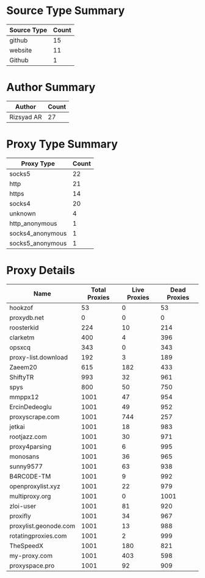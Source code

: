 # Source Type Summary

| Source Type | Count |
|-------------|-------|
| github | 15 |
| website | 11 |
| Github | 1 |


# Author Summary

| Author | Count |
|--------|-------|
| Rizsyad AR | 27 |


# Proxy Type Summary

| Proxy Type | Count |
|------------|-------|
| socks5 | 22 |
| http | 21 |
| https | 14 |
| socks4 | 20 |
| unknown | 4 |
| http_anonymous | 1 |
| socks4_anonymous | 1 |
| socks5_anonymous | 1 |


# Proxy Details

| Name | Total Proxies | Live Proxies | Dead Proxies |
|------|---------------|--------------|---------------|
| hookzof | 53 | 0 | 53 |
| proxydb.net | 0 | 0 | 0 |
| roosterkid | 224 | 10 | 214 |
| clarketm | 400 | 4 | 396 |
| opsxcq | 343 | 0 | 343 |
| proxy-list.download | 192 | 3 | 189 |
| Zaeem20 | 615 | 182 | 433 |
| ShiftyTR | 993 | 32 | 961 |
| spys | 800 | 50 | 750 |
| mmppx12 | 1001 | 47 | 954 |
| ErcinDedeoglu | 1001 | 49 | 952 |
| proxyscrape.com | 1001 | 744 | 257 |
| jetkai | 1001 | 18 | 983 |
| rootjazz.com | 1001 | 30 | 971 |
| proxy4parsing | 1001 | 6 | 995 |
| monosans | 1001 | 36 | 965 |
| sunny9577 | 1001 | 63 | 938 |
| B4RC0DE-TM | 1001 | 9 | 992 |
| openproxylist.xyz | 1001 | 22 | 979 |
| multiproxy.org | 1001 | 0 | 1001 |
| zloi-user | 1001 | 81 | 920 |
| proxifly | 1001 | 34 | 967 |
| proxylist.geonode.com | 1001 | 13 | 988 |
| rotatingproxies.com | 1001 | 2 | 999 |
| TheSpeedX | 1001 | 180 | 821 |
| my-proxy.com | 1001 | 403 | 598 |
| proxyspace.pro | 1001 | 92 | 909 |
